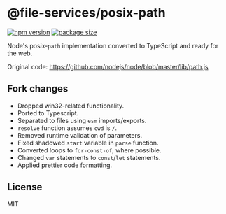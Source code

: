 # @file-services/posix-path
[![npm version](https://img.shields.io/npm/v/@file-services/posix-path.svg)](https://www.npmjs.com/package/@file-services/posix-path)
[![package size](https://badgen.net/bundlephobia/minzip/@file-services/posix-path)](https://bundlephobia.com/result?p=@file-services/posix-path)

Node's posix-`path` implementation converted to TypeScript and ready for the web.

Original code: https://github.com/nodejs/node/blob/master/lib/path.js

## Fork changes

- Dropped win32-related functionality.
- Ported to Typescript.
- Separated to files using `esm` imports/exports.
- `resolve` function assumes `cwd` is `/`.
- Removed runtime validation of parameters.
- Fixed shadowed `start` variable in `parse` function.
- Converted loops to `for-const-of`, where possible.
- Changed `var` statements to `const`/`let` statements.
- Applied prettier code formatting.

## License

MIT
